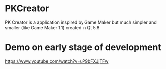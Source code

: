 # PKCreator		
PK Creator is a application inspired by Game Maker but much simpler and smaller (like Game Maker 1.1) created in Qt 5.8

# Demo on early stage of development
https://www.youtube.com/watch?v=uP9bFXJjTFw
